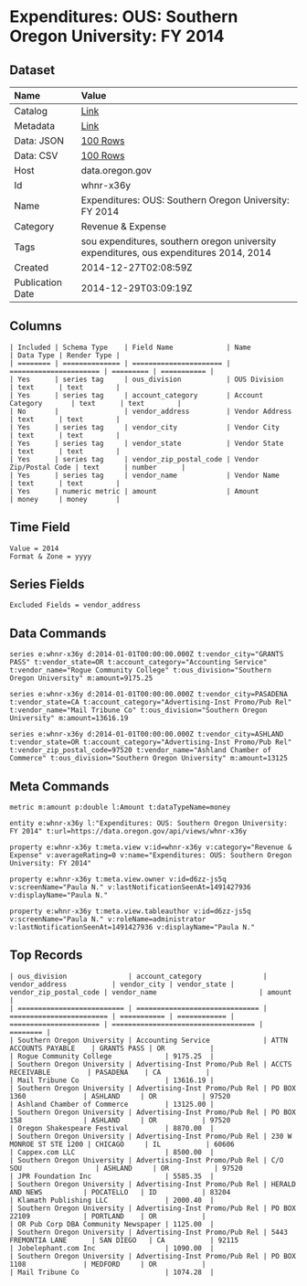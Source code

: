 # Expenditures: OUS: Southern Oregon University: FY 2014

## Dataset

| Name | Value |
| :--- | :---- |
| Catalog | [Link](https://catalog.data.gov/dataset/expenditures-ous-southern-oregon-university-fy-2014-f77ac) |
| Metadata | [Link](https://data.oregon.gov/api/views/whnr-x36y) |
| Data: JSON | [100 Rows](https://data.oregon.gov/api/views/whnr-x36y/rows.json?max_rows=100) |
| Data: CSV | [100 Rows](https://data.oregon.gov/api/views/whnr-x36y/rows.csv?max_rows=100) |
| Host | data.oregon.gov |
| Id | whnr-x36y |
| Name | Expenditures: OUS: Southern Oregon University: FY 2014 |
| Category | Revenue & Expense |
| Tags | sou expenditures, southern oregon university expenditures, ous expenditures 2014, 2014 |
| Created | 2014-12-27T02:08:59Z |
| Publication Date | 2014-12-29T03:09:19Z |

## Columns

```ls
| Included | Schema Type    | Field Name             | Name                   | Data Type | Render Type |
| ======== | ============== | ====================== | ====================== | ========= | =========== |
| Yes      | series tag     | ous_division           | OUS Division           | text      | text        |
| Yes      | series tag     | account_category       | Account Category       | text      | text        |
| No       |                | vendor_address         | Vendor Address         | text      | text        |
| Yes      | series tag     | vendor_city            | Vendor City            | text      | text        |
| Yes      | series tag     | vendor_state           | Vendor State           | text      | text        |
| Yes      | series tag     | vendor_zip_postal_code | Vendor Zip/Postal Code | text      | number      |
| Yes      | series tag     | vendor_name            | Vendor Name            | text      | text        |
| Yes      | numeric metric | amount                 | Amount                 | money     | money       |
```

## Time Field

```ls
Value = 2014
Format & Zone = yyyy
```

## Series Fields

```ls
Excluded Fields = vendor_address
```

## Data Commands

```ls
series e:whnr-x36y d:2014-01-01T00:00:00.000Z t:vendor_city="GRANTS PASS" t:vendor_state=OR t:account_category="Accounting Service" t:vendor_name="Rogue Community College" t:ous_division="Southern Oregon University" m:amount=9175.25

series e:whnr-x36y d:2014-01-01T00:00:00.000Z t:vendor_city=PASADENA t:vendor_state=CA t:account_category="Advertising-Inst Promo/Pub Rel" t:vendor_name="Mail Tribune Co" t:ous_division="Southern Oregon University" m:amount=13616.19

series e:whnr-x36y d:2014-01-01T00:00:00.000Z t:vendor_city=ASHLAND t:vendor_state=OR t:account_category="Advertising-Inst Promo/Pub Rel" t:vendor_zip_postal_code=97520 t:vendor_name="Ashland Chamber of Commerce" t:ous_division="Southern Oregon University" m:amount=13125
```

## Meta Commands

```ls
metric m:amount p:double l:Amount t:dataTypeName=money

entity e:whnr-x36y l:"Expenditures: OUS: Southern Oregon University: FY 2014" t:url=https://data.oregon.gov/api/views/whnr-x36y

property e:whnr-x36y t:meta.view v:id=whnr-x36y v:category="Revenue & Expense" v:averageRating=0 v:name="Expenditures: OUS: Southern Oregon University: FY 2014"

property e:whnr-x36y t:meta.view.owner v:id=d6zz-js5q v:screenName="Paula N." v:lastNotificationSeenAt=1491427936 v:displayName="Paula N."

property e:whnr-x36y t:meta.view.tableauthor v:id=d6zz-js5q v:screenName="Paula N." v:roleName=administrator v:lastNotificationSeenAt=1491427936 v:displayName="Paula N."
```

## Top Records

```ls
| ous_division               | account_category               | vendor_address           | vendor_city | vendor_state | vendor_zip_postal_code | vendor_name                         | amount   | 
| ========================== | ============================== | ======================== | =========== | ============ | ====================== | =================================== | ======== | 
| Southern Oregon University | Accounting Service             | ATTN ACCOUNTS PAYABLE    | GRANTS PASS | OR           |                        | Rogue Community College             | 9175.25  | 
| Southern Oregon University | Advertising-Inst Promo/Pub Rel | ACCTS RECEIVABLE         | PASADENA    | CA           |                        | Mail Tribune Co                     | 13616.19 | 
| Southern Oregon University | Advertising-Inst Promo/Pub Rel | PO BOX 1360              | ASHLAND     | OR           | 97520                  | Ashland Chamber of Commerce         | 13125.00 | 
| Southern Oregon University | Advertising-Inst Promo/Pub Rel | PO BOX 158               | ASHLAND     | OR           | 97520                  | Oregon Shakespeare Festival         | 8870.00  | 
| Southern Oregon University | Advertising-Inst Promo/Pub Rel | 230 W MONROE ST STE 1200 | CHICAGO     | IL           | 60606                  | Cappex.com LLC                      | 8500.00  | 
| Southern Oregon University | Advertising-Inst Promo/Pub Rel | C/O SOU                  | ASHLAND     | OR           | 97520                  | JPR Foundation Inc                  | 5585.35  | 
| Southern Oregon University | Advertising-Inst Promo/Pub Rel | HERALD AND NEWS          | POCATELLO   | ID           | 83204                  | Klamath Publishing LLC              | 2000.40  | 
| Southern Oregon University | Advertising-Inst Promo/Pub Rel | PO BOX 22109             | PORTLAND    | OR           |                        | OR Pub Corp DBA Community Newspaper | 1125.00  | 
| Southern Oregon University | Advertising-Inst Promo/Pub Rel | 5443 FREMONTIA LANE      | SAN DIEGO   | CA           | 92115                  | Jobelephant.com Inc                 | 1090.00  | 
| Southern Oregon University | Advertising-Inst Promo/Pub Rel | PO BOX 1108              | MEDFORD     | OR           |                        | Mail Tribune Co                     | 1074.28  | 
```